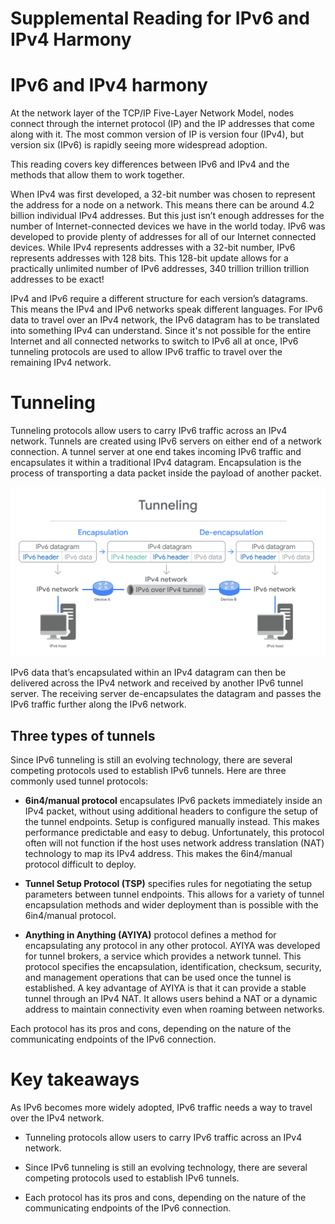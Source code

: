 Supplemental Reading for IPv6 and IPv4 Harmony
==============================================

IPv6 and IPv4 harmony
=====================

At the network layer of the TCP/IP Five-Layer Network Model, nodes connect through the internet protocol (IP) and the IP addresses that come along with it. The most common version of IP is version four (IPv4), but version six (IPv6) is rapidly seeing more widespread adoption.

This reading covers key differences between IPv6 and IPv4 and the methods that allow them to work together.

When IPv4 was first developed, a 32-bit number was chosen to represent the address for a node on a network. This means there can be around 4.2 billion individual IPv4 addresses. But this just isn’t enough addresses for the number of Internet-connected devices we have in the world today. IPv6 was developed to provide plenty of addresses for all of our Internet connected devices. While IPv4 represents addresses with a 32-bit number, IPv6 represents addresses with 128 bits. This 128-bit update allows for a practically unlimited number of IPv6 addresses, 340 trillion trillion trillion addresses to be exact!

IPv4 and IPv6 require a different structure for each version’s datagrams. This means the IPv4 and IPv6 networks speak different languages. For IPv6 data to travel over an IPv4 network, the IPv6 datagram has to be translated into something IPv4 can understand. Since it's not possible for the entire Internet and all connected networks to switch to IPv6 all at once, IPv6 tunneling protocols are used to allow IPv6 traffic to travel over the remaining IPv4 network.

Tunneling
=========

Tunneling protocols allow users to carry IPv6 traffic across an IPv4 network. Tunnels are created using IPv6 servers on either end of a network connection. A tunnel server at one end takes incoming IPv6 traffic and encapsulates it within a traditional IPv4 datagram. Encapsulation is the process of transporting a data packet inside the payload of another packet.

![A server on an IPv6 network encapsulates an IPv6 datagram within an IPv4 datagram and delivers it across an IPv4 network](image.png)

IPv6 data that’s encapsulated within an IPv4 datagram can then be delivered across the IPv4 network and received by another IPv6 tunnel server. The receiving server de-encapsulates the datagram and passes the IPv6 traffic further along the IPv6 network.

Three types of tunnels
----------------------

Since IPv6 tunneling is still an evolving technology, there are several competing protocols used to establish IPv6 tunnels. Here are three commonly used tunnel protocols:

* **6in4/manual protocol** encapsulates IPv6 packets immediately inside an IPv4 packet, without using additional headers to configure the setup of the tunnel endpoints. Setup is configured manually instead. This makes performance predictable and easy to debug. Unfortunately, this protocol often will not function if the host uses network address translation (NAT) technology to map its IPv4 address. This makes the 6in4/manual protocol difficult to deploy.

* **Tunnel Setup Protocol (TSP)** specifies rules for negotiating the setup parameters between tunnel endpoints. This allows for a variety of tunnel encapsulation methods and wider deployment than is possible with the 6in4/manual protocol.

* **Anything in Anything (AYIYA)** protocol defines a method for encapsulating any protocol in any other protocol. AYIYA was developed for tunnel brokers, a service which provides a network tunnel. This protocol specifies the encapsulation, identification, checksum, security, and management operations that can be used once the tunnel is established. A key advantage of AYIYA is that it can provide a stable tunnel through an IPv4 NAT. It allows users behind a NAT or a dynamic address to maintain connectivity even when roaming between networks.

Each protocol has its pros and cons, depending on the nature of the communicating endpoints of the IPv6 connection.

Key takeaways
=============

As IPv6 becomes more widely adopted, IPv6 traffic needs a way to travel over the IPv4 network.

* Tunneling protocols allow users to carry IPv6 traffic across an IPv4 network.

* Since IPv6 tunneling is still an evolving technology, there are several competing protocols used to establish IPv6 tunnels.

* Each protocol has its pros and cons, depending on the nature of the communicating endpoints of the IPv6 connection.
